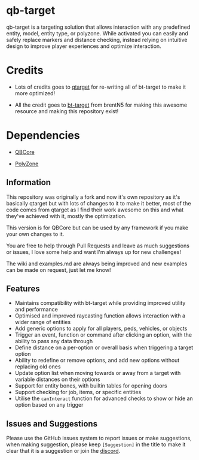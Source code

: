 # qb-target

qb-target is a targeting solution that allows interaction with any predefined entity, model, entity type, or polyzone. While activated you can easily and safely replace markers and distance checking, instead relying on intuitive design to improve player experiences and optimize interaction.

# Credits

* Lots of credits goes to [qtarget](https://github.com/QuantusRP/qtarget) for re-writing all of bt-target to make it more optimized!

* All the credit goes to [bt-target](https://github.com/brentN5/bt-target) from brentN5 for making this awesome resource and making this repository exist!

# Dependencies

* [QBCore](https://github.com/qbcore-framework/qb-core)

* [PolyZone](https://github.com/mkafrin/PolyZone)

## Information

This repository was originally a fork and now it's own repository as it's basically qtarget but with lots of changes to it to make it better, most of the code comes from qtarget as I find their work awesome on this and what they've achieved with it, mostly the optimization.

This version is for QBCore but can be used by any framework if you make your own changes to it.

You are free to help through Pull Requests and leave as much suggestions or issues, I love some help and want I'm always up for new challenges!

The wiki and examples.md are always being improved and new examples can be made on request, just let me know!

## Features 
- Maintains compatibility with bt-target while providing improved utility and performance
- Optimised and improved raycasting function allows interaction with a wider range of entities
- Add generic options to apply for all players, peds, vehicles, or objects
- Trigger an event, function or command after clicking an option, with the ability to pass any data through
- Define distance on a per-option or overall basis when triggering a target option
- Ability to redefine or remove options, and add new options without replacing old ones
- Update option list when moving towards or away from a target with variable distances on their options
- Support for entity bones, with builtin tables for opening doors
- Support checking for job, items, or specific entities
- Utilise the `canInteract` function for advanced checks to show or hide an option based on any trigger

## Issues and Suggestions
Please use the GitHub issues system to report issues or make suggestions, when making suggestion, please keep `[Suggestion]` in the title to make it clear that it is a suggestion or join the [discord](https://discord.gg/qbcore).
